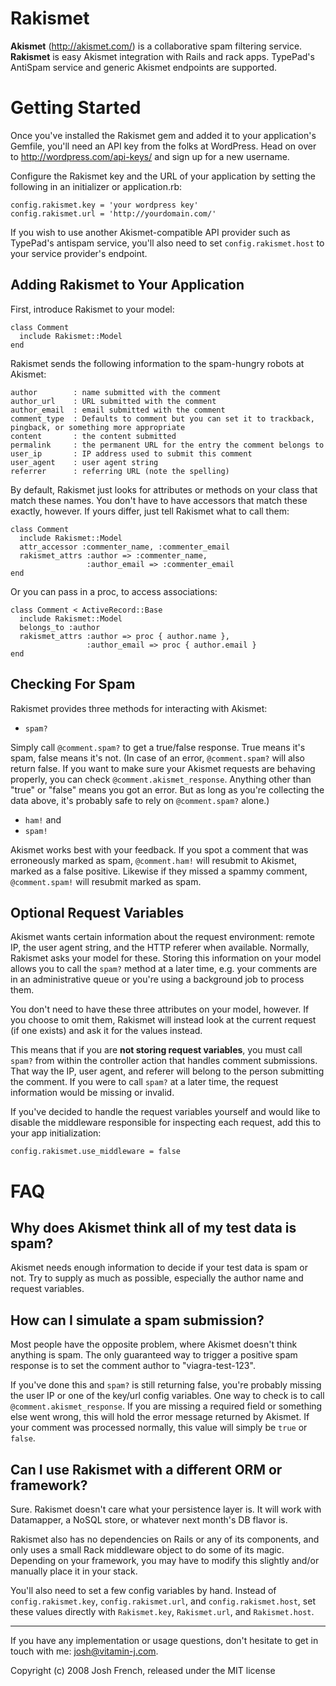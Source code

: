 Rakismet
========

**Akismet** (<http://akismet.com/>) is a collaborative spam filtering service.
**Rakismet** is easy Akismet integration with Rails and rack apps. TypePad's
AntiSpam service and generic Akismet endpoints are supported.

Getting Started
===============

Once you've installed the Rakismet gem and added it to your application's Gemfile,
you'll need an API key from the folks at WordPress. Head on over to
http://wordpress.com/api-keys/ and sign up for a new username.

Configure the Rakismet key and the URL of your application by setting the following
in an initializer or application.rb:

    config.rakismet.key = 'your wordpress key'
    config.rakismet.url = 'http://yourdomain.com/'

If you wish to use another Akismet-compatible API provider such as TypePad's
antispam service, you'll also need to set `config.rakismet.host` to your service
provider's endpoint.

Adding Rakismet to Your Application
-----------------------------------

First, introduce Rakismet to your model:

    class Comment
      include Rakismet::Model
    end

Rakismet sends the following information to the spam-hungry robots at Akismet:

    author        : name submitted with the comment
    author_url    : URL submitted with the comment
    author_email  : email submitted with the comment
    comment_type  : Defaults to comment but you can set it to trackback, pingback, or something more appropriate
    content       : the content submitted
    permalink     : the permanent URL for the entry the comment belongs to
    user_ip       : IP address used to submit this comment
    user_agent    : user agent string
    referrer      : referring URL (note the spelling)

By default, Rakismet just looks for attributes or methods on your class that
match these names. You don't have to have accessors that match these exactly,
however. If yours differ, just tell Rakismet what to call them:

    class Comment
      include Rakismet::Model
      attr_accessor :commenter_name, :commenter_email
      rakismet_attrs :author => :commenter_name,
                     :author_email => :commenter_email
    end

Or you can pass in a proc, to access associations:

    class Comment < ActiveRecord::Base
      include Rakismet::Model
      belongs_to :author
      rakismet_attrs :author => proc { author.name },
                     :author_email => proc { author.email }
    end

Checking For Spam
-----------------

Rakismet provides three methods for interacting with Akismet:

 * `spam?`

Simply call `@comment.spam?` to get a true/false response. True means it's spam,
false means it's not. (In case of an error, `@comment.spam?` will also return
false. If you want to make sure your Akismet requests are behaving properly,
you can check `@comment.akismet_response`. Anything other than "true" or
"false" means you got an error. But as long as you're collecting the data
above, it's probably safe to rely on `@comment.spam?` alone.)

 * `ham!` and 
 * `spam!`

Akismet works best with your feedback. If you spot a comment that was
erroneously marked as spam, `@comment.ham!` will resubmit to Akismet, marked
as a false positive. Likewise if they missed a spammy comment,
`@comment.spam!` will resubmit marked as spam.

Optional Request Variables
--------------------------

Akismet wants certain information about the request environment: remote IP, the
user agent string, and the HTTP referer when available. Normally, Rakismet
asks your model for these. Storing this information on your model allows you to
call the `spam?` method at a later time, e.g. your comments are in an
administrative queue or you're using a background job to process them.

You don't need to have these three attributes on your model, however. If you
choose to omit them, Rakismet will instead look at the current request (if one
exists) and ask it for the values instead.

This means that if you are **not storing request variables**, you must call
`spam?` from within the controller action that handles comment submissions. That
way the IP, user agent, and referer will belong to the person submitting the
comment. If you were to call `spam?` at a later time, the request information would
be missing or invalid. 

If you've decided to handle the request variables yourself and would like to
disable the middleware responsible for inspecting each request, add this to your
app initialization:

    config.rakismet.use_middleware = false

FAQ
===

Why does Akismet think all of my test data is spam?
---------------------------------------------------

Akismet needs enough information to decide if your test data is spam or not.
Try to supply as much as possible, especially the author name and request
variables.

How can I simulate a spam submission?
-------------------------------------

Most people have the opposite problem, where Akismet doesn't think anything is
spam. The only guaranteed way to trigger a positive spam response is to set the
comment author to "viagra-test-123".

If you've done this and `spam?` is still returning false, you're probably
missing the user IP or one of the key/url config variables. One way to check is
to call `@comment.akismet_response`. If you are missing a required field or
something else went wrong, this will hold the error message returned by
Akismet. If your comment was processed normally, this value will simply be
`true` or `false`.

Can I use Rakismet with a different ORM or framework?
-----------------------------------------------------

Sure. Rakismet doesn't care what your persistence layer is. It will work with
Datamapper, a NoSQL store, or whatever next month's DB flavor is.

Rakismet also has no dependencies on Rails or any of its components, and only uses
a small Rack middleware object to do some of its magic. Depending on your
framework, you may have to modify this slightly and/or manually place it in your
stack.

You'll also need to set a few config variables by hand. Instead of
`config.rakismet.key`, `config.rakismet.url`, and `config.rakismet.host`, set
these values directly with `Rakismet.key`, `Rakismet.url`, and `Rakismet.host`.

---------------------------------------------------------------------------

If you have any implementation or usage questions, don't hesitate to get in
touch with me: josh@vitamin-j.com.

Copyright (c) 2008 Josh French, released under the MIT license
